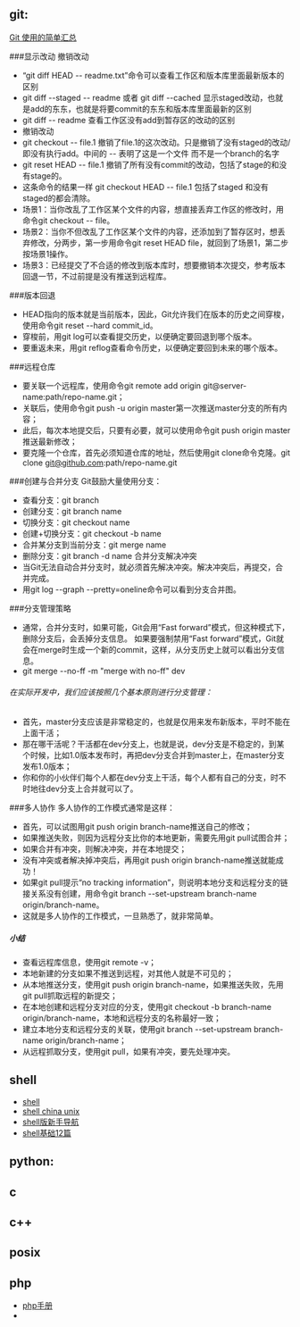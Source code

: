 git:
----
[Git 使用的简单汇总](http://blog.csdn.net/richardysteven/article/details/5956854)

###显示改动 撤销改动
- “git diff HEAD -- readme.txt”命令可以查看工作区和版本库里面最新版本的区别
- git diff --staged -- readme 或者 git diff --cached
显示staged改动，也就是add的东东，也就是将要commit的东东和版本库里面最新的区别
- git diff -- readme 查看工作区没有add到暂存区的改动的区别
- 撤销改动
 - git checkout -- file.1
 撤销了file.1的这次改动。只是撤销了没有staged的改动/即没有执行add。中间的 -- 表明了这是一个文件 而不是一个branch的名字 
 - git reset HEAD -- file.1
 撤销了所有没有commit的改动，包括了stage的和没有stage的。
 - 这条命令的结果一样
 git checkout HEAD -- file.1
 包括了staged 和没有staged的都会清除。
 - 场景1：当你改乱了工作区某个文件的内容，想直接丢弃工作区的修改时，用命令git checkout -- file。
 - 场景2：当你不但改乱了工作区某个文件的内容，还添加到了暂存区时，想丢弃修改，分两步，第一步用命令git reset HEAD file，就回到了场景1，第二步按场景1操作。
 - 场景3：已经提交了不合适的修改到版本库时，想要撤销本次提交，参考版本回退一节，不过前提是没有推送到远程库。

###版本回退
* HEAD指向的版本就是当前版本，因此，Git允许我们在版本的历史之间穿梭，使用命令git reset --hard commit_id。
* 穿梭前，用git log可以查看提交历史，以便确定要回退到哪个版本。
* 要重返未来，用git reflog查看命令历史，以便确定要回到未来的哪个版本。

###远程仓库
- 要关联一个远程库，使用命令git remote add origin git@server-name:path/repo-name.git；
- 关联后，使用命令git push -u origin master第一次推送master分支的所有内容；
- 此后，每次本地提交后，只要有必要，就可以使用命令git push origin master推送最新修改；
- 要克隆一个仓库，首先必须知道仓库的地址，然后使用git clone命令克隆。git clone git@github.com:path/repo-name.git

###创建与合并分支
Git鼓励大量使用分支：
- 查看分支：git branch
- 创建分支：git branch name
- 切换分支：git checkout name
- 创建+切换分支：git checkout -b name
- 合并某分支到当前分支：git merge name
- 删除分支：git branch -d name
合并分支解决冲突
- 当Git无法自动合并分支时，就必须首先解决冲突。解决冲突后，再提交，合并完成。
- 用git log --graph --pretty=oneline命令可以看到分支合并图。

###分支管理策略
- 通常，合并分支时，如果可能，Git会用“Fast forward”模式，但这种模式下，删除分支后，会丢掉分支信息。
如果要强制禁用“Fast forward”模式，Git就会在merge时生成一个新的commit，这样，从分支历史上就可以看出分支信息。
- git merge --no-ff -m "merge with no-ff" dev

###### 在实际开发中，我们应该按照几个基本原则进行分支管理：
- 首先，master分支应该是非常稳定的，也就是仅用来发布新版本，平时不能在上面干活；
- 那在哪干活呢？干活都在dev分支上，也就是说，dev分支是不稳定的，到某个时候，比如1.0版本发布时，再把dev分支合并到master上，在master分支发布1.0版本；
- 你和你的小伙伴们每个人都在dev分支上干活，每个人都有自己的分支，时不时地往dev分支上合并就可以了。

###多人协作
多人协作的工作模式通常是这样：
- 首先，可以试图用git push origin branch-name推送自己的修改；
- 如果推送失败，则因为远程分支比你的本地更新，需要先用git pull试图合并；
- 如果合并有冲突，则解决冲突，并在本地提交；
- 没有冲突或者解决掉冲突后，再用git push origin branch-name推送就能成功！
- 如果git pull提示“no tracking information”，则说明本地分支和远程分支的链接关系没有创建，用命令git branch --set-upstream branch-name origin/branch-name。
- 这就是多人协作的工作模式，一旦熟悉了，就非常简单。

##### 小结
- 查看远程库信息，使用git remote -v；
- 本地新建的分支如果不推送到远程，对其他人就是不可见的；
- 从本地推送分支，使用git push origin branch-name，如果推送失败，先用git pull抓取远程的新提交；
- 在本地创建和远程分支对应的分支，使用git checkout -b branch-name origin/branch-name，本地和远程分支的名称最好一致；
- 建立本地分支和远程分支的关联，使用git branch --set-upstream branch-name origin/branch-name；
- 从远程抓取分支，使用git pull，如果有冲突，要先处理冲突。


shell
-----
* [shell](http://www.cnblogs.com/chengmo/tag/shell/)
* [shell china unix](http://bbs.chinaunix.net/forum-24-1.html)
* [shell版新手导航](http://bbs.chinaunix.net/thread-674903-1-1.html)
* [shell基础12篇](http://bbs.chinaunix.net/thread-452942-1-1.html)

python:
-------

c
-

c++
---

posix
-----

php
----
* [php手册](http://php.net/manual/zh/function.preg-match.php)
* 
